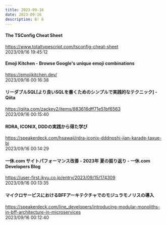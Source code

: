 ```yaml
---
title: 2023-09-16
date: 2023-09-16
description: B! 6
---
```


#### The TSConfig Cheat Sheet
https://www.totaltypescript.com/tsconfig-cheat-sheet<br>
2023/09/16 19:45:12<br>


#### Emoji Kitchen - Browse Google's unique emoji combinations
https://emojikitchen.dev/<br>
2023/09/16 00:16:38<br>


#### リーダブルSQL[より良いSQLを書くためのシンプルで実践的なテクニック] - Qiita
https://qiita.com/zackey2/items/883616dff71e51bf6563<br>
2023/09/16 00:15:40<br>


#### RDRA, ICONIX, DDDの実践から得た学び
https://speakerdeck.com/hsawaji/rdra-iconix-dddnoshi-jian-karade-taxue-bi<br>
2023/09/16 00:14:29<br>


#### 一休.com サイトパフォーマンス改善 - 2023年 夏の振り返り - 一休.com Developers Blog
https://user-first.ikyu.co.jp/entry/2023/09/15/174309<br>
2023/09/16 00:13:35<br>


#### マイクロサービスにおけるBFFアーキテクチャでのモジュラモノリスの導入
https://speakerdeck.com/line_developers/introducing-modular-monoliths-in-bff-architecture-in-microservices<br>
2023/09/16 00:12:40<br>


